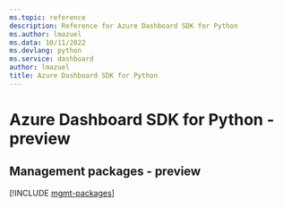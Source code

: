 ```yaml
---
ms.topic: reference
description: Reference for Azure Dashboard SDK for Python
ms.author: lmazuel
ms.data: 10/11/2022
ms.devlang: python
ms.service: dashboard
author: lmazuel
title: Azure Dashboard SDK for Python
---
```

# Azure Dashboard SDK for Python - preview

## Management packages - preview
[!INCLUDE [mgmt-packages](dashboard-mgmt-index.md)]